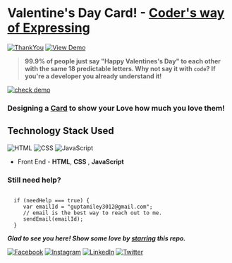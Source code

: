 # Valentine's Day Card! - [Coder's way of Expressing](https://smilegupta.github.io/ThankYouCard-Srushith)
[![ThankYou](https://img.shields.io/badge/ThankYouCard-dodgerblue.svg?style=for-the-badge)](https://smilegupta.github.io/ThankYouCard-Srushith/) [![View Demo](https://img.shields.io/badge/View-Demo-teal.svg?style=for-the-badge)](https://smilegupta.github.io/ThankYouCard-Srushith/)
> **99.9% of people just say "Happy Valentines's Day" to each other with the same 18 predictable letters. Why not say it with `code`? If you're a developer you already understand it!**

[![check demo](https://forthebadge.com/images/badges/its-not-a-lie-if-you-believe-it.svg)](https://smilegupta.github.io/Valentines-Day-Card/)

### Designing a [Card](https://smilegupta.github.io/Valentines-Day-Card/) to show your Love how much you love them!

## Technology Stack Used

![HTML](https://img.shields.io/badge/frontend-html-orange.svg?logo=html5&style=flat-square) 
![CSS](https://img.shields.io/badge/frontend-css-yellowgreen.svg?logo=css3&style=flat-square)
![JavaScript](https://img.shields.io/badge/frontend-javascript-yellow.svg?logo=javascript&style=flat-square)

- Front End - **HTML**, **CSS** , **JavaScript**

### Still need help?

```

  if (needHelp === true) {
     var emailId = "guptamiley3012@gmail.com";
     // email is the best way to reach out to me.
     sendEmail(emailId);
  }

```

***Glad to see you here! Show some love by [starring](https://github.com/smilegupta/faq-boxes/) this repo.***

[![Facebook](https://img.shields.io/static/v1.svg?label=follow&message=@smileguptaaa&color=grey&logo=facebook&style=flat&logoColor=white&colorA=blue)](https://www.facebook.com/smileguptaaa)  [![Instagram](https://img.shields.io/static/v1.svg?label=follow&message=@smileguptaaa&color=grey&logo=instagram&style=flat&logoColor=white&colorA=blue)](https://www.instagram.com/smileguptaaa/) [![LinkedIn](https://img.shields.io/static/v1.svg?label=connect&message=@smilegupta&color=grey&logo=linkedin&style=flat&logoColor=white&colorA=blue)](https://www.linkedin.com/in/smilegupta/) [![Twitter](https://img.shields.io/static/v1.svg?label=connect&message=@smileguptaaa&color=grey&logo=twitter&style=flat&logoColor=white&colorA=blue)](https://twitter.com/smileguptaaa)

